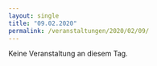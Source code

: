 ```yaml
---
layout: single
title: "09.02.2020"
permalink: /veranstaltungen/2020/02/09/
---
```


Keine Veranstaltung an diesem Tag.
